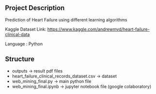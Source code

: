 ## Project Description
Prediction of Heart Failure using different learning algorithms

Kaggle Dataset Link: https://www.kaggle.com/andrewmvd/heart-failure-clinical-data

Language : Python

## Structure
* outputs -> result pdf files
* heart_failure_clinical_records_dataset.csv -> dataset
* web_mining_final.py -> main python file
* web_mining_final.ipynb -> jupyter notebook file (google colaboratory)

